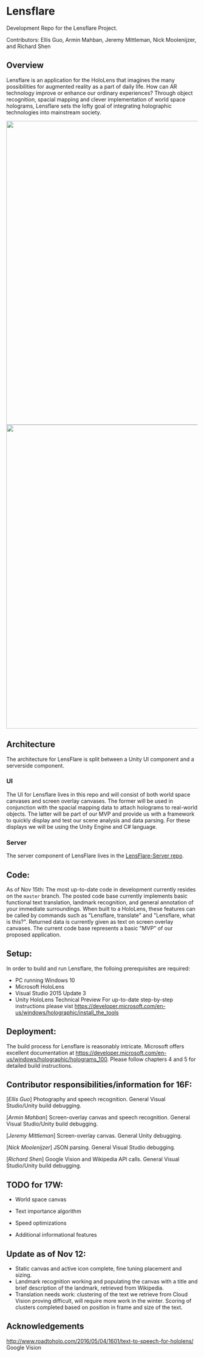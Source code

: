 # Lensflare
Development Repo for the Lensflare Project.

Contributors: Ellis Guo, Armin Mahban, Jeremy Mittleman, Nick Moolenijzer, and Richard Shen

## Overview

Lensflare is an application for the HoloLens that imagines the many possibilities for augmented reality as a part of daily life. How can AR technology improve or enhance our ordinary experiences? Through object recognition, spacial mapping and clever implementation of world space holograms, Lensflare sets the lofty goal of integrating holographic technologies into mainstream society.

<img src=http://i.imgur.com/gdKcxva.jpg; width=800>

<img src=http://i.imgur.com/pQevLhI.jpg; width=800>

## Architecture
The architecture for LensFlare is split between a Unity UI component and a serverside component.

### UI
The UI for Lensflare lives in this repo and will consist of both world space canvases and screen overlay canvases. The former will be used in conjunction with the spacial mapping data to attach holograms to real-world objects. The latter will be part of our MVP and provide us with a framework to quickly display and test our scene analysis and data parsing. For these displays we will be using the Unity Engine and C# language.

### Server
The server component of LensFlare lives in the [LensFlare-Server repo](https://github.com/dartmouth-cs98/lensflare-server).

## Code:
As of Nov 15th: The most up-to-date code in development currently resides on the `master` branch. The posted code base currently implements basic functional text translation, landmark recognition, and general annotation of your immediate surroundings. When built to a HoloLens, these features can be called by commands such as "Lensflare, translate" and "Lensflare, what is this?". Returned data is currently given as text on screen overlay canvases. The current code base represents a basic "MVP" of our proposed application.

## Setup:
In order to build and run Lensflare, the folloing prerequisites are required:
* PC running Windows 10
* Microsoft HoloLens
* Visual Studio 2015 Update 3
* Unity HoloLens Technical Preview
For up-to-date step-by-step instructions please vist <https://developer.microsoft.com/en-us/windows/holographic/install_the_tools>

## Deployment:
The build process for Lensflare is reasonably intricate. Microsoft offers excellent documentation at <https://developer.microsoft.com/en-us/windows/holographic/holograms_100>. Please follow chapters 4 and 5 for detailed build instructions.

## Contributor responsibilities/information for 16F:
[*Ellis Guo*] Photography and speech recognition. General Visual Studio/Unity build debugging.

[*Armin Mahban*] Screen-overlay canvas and speech recognition. General Visual Studio/Unity build debugging.

[*Jeremy Mittleman*] Screen-overlay canvas. General Unity debugging.

[*Nick Moolenijzer*] JSON parsing. General Visual Studio debugging.

[*Richard Shen*] Google Vision and Wikipedia API calls. General Visual Studio/Unity build debugging.

## TODO for 17W:

* World space canvas

* Text importance algorithm

* Speed optimizations

* Additional informational features

## Update as of Nov 12:
* Static canvas and active icon complete, fine tuning placement and sizing.
* Landmark recognition working and populating the canvas with a title and brief description of the landmark, retrieved from Wikipedia.
* Translation needs work: clustering of the text we retrieve from Cloud Vision proving difficult, will require more work in the winter. Scoring of clusters completed based on position in frame and size of the text.

## Acknowledgements
http://www.roadtoholo.com/2016/05/04/1601/text-to-speech-for-hololens/
Google Vision
